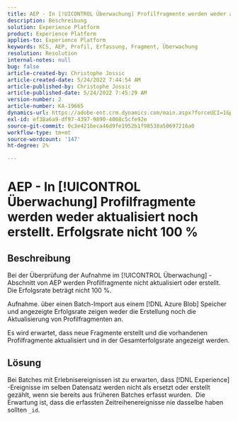 ```yaml
---
title: AEP - In [!UICONTROL Überwachung] Profilfragmente werden weder aktualisiert noch erstellt. Erfolgsrate nicht 100 %
description: Beschreibung
solution: Experience Platform
product: Experience Platform
applies-to: Experience Platform
keywords: KCS, AEP, Profil, Erfassung, Fragment, Überwachung
resolution: Resolution
internal-notes: null
bug: false
article-created-by: Christophe Jossic
article-created-date: 5/24/2022 7:44:54 AM
article-published-by: Christophe Jossic
article-published-date: 5/24/2022 7:45:29 AM
version-number: 2
article-number: KA-19665
dynamics-url: https://adobe-ent.crm.dynamics.com/main.aspx?forceUCI=1&pagetype=entityrecord&etn=knowledgearticle&id=49b97160-35db-ec11-a7b6-0022480b01c6
exl-id: ef38a6a9-df97-4397-9890-4068c5cfe92e
source-git-commit: 0c3e421beca46d9fe1952b1f98538a50697216a0
workflow-type: tm+mt
source-wordcount: '147'
ht-degree: 2%

---
```


# AEP - In [!UICONTROL Überwachung] Profilfragmente werden weder aktualisiert noch erstellt. Erfolgsrate nicht 100 %

## Beschreibung


Bei der Überprüfung der Aufnahme im [!UICONTROL Überwachung] -Abschnitt von AEP werden Profilfragmente nicht aktualisiert oder erstellt. Die Erfolgsrate beträgt nicht 100 %.

Aufnahme. über einen Batch-Import aus einem [!DNL Azure Blob] Speicher und angezeigte Erfolgsrate zeigen weder die Erstellung noch die Aktualisierung von Profilfragmenten an.

Es wird erwartet, dass neue Fragmente erstellt und die vorhandenen Profilfragmente aktualisiert und in der Gesamterfolgsrate angezeigt werden.


## Lösung


Bei Batches mit Erlebnisereignissen ist zu erwarten, dass [!DNL Experience] -Ereignisse im selben Datensatz werden nicht als ersetzt oder erstellt gezählt, wenn sie bereits aus früheren Batches erfasst wurden.  Die Erwartung ist, dass die erfassten Zeitreihenereignisse nie dasselbe haben sollten `_id`.
